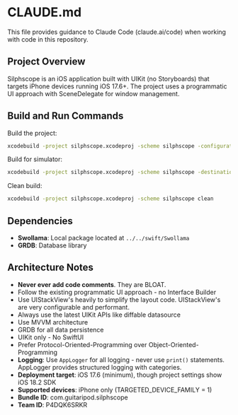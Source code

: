 # CLAUDE.md

This file provides guidance to Claude Code (claude.ai/code) when working with code in this repository.

## Project Overview

Silphscope is an iOS application built with UIKit (no Storyboards) that targets iPhone devices running iOS 17.6+. The project uses a programmatic UI approach with SceneDelegate for window management.

## Build and Run Commands

Build the project:
```bash
xcodebuild -project silphscope.xcodeproj -scheme silphscope -configuration Debug build
```

Build for simulator:
```bash
xcodebuild -project silphscope.xcodeproj -scheme silphscope -destination 'platform=iOS Simulator,name=iPhone 15' build
```

Clean build:
```bash
xcodebuild -project silphscope.xcodeproj -scheme silphscope clean
```

## Dependencies

- **Swollama**: Local package located at `../../swift/Swollama`
- **GRDB**: Database library

## Architecture Notes

- **Never ever add code comments**. They are BLOAT.
- Follow the existing programmatic UI approach - no Interface Builder
- Use UIStackView's heavily to simplify the layout code. UIStackView's are very configurable and performant.
- Always use the latest UIKit APIs like diffable datasource
- Use MVVM architecture
- GRDB for all data persistence
- UIKit only - No SwiftUI
- Prefer Protocol-Oriented-Programming over Object-Oriented-Programming
- **Logging**: Use `AppLogger` for all logging - never use `print()` statements. AppLogger provides structured logging with categories.
- **Deployment target**: iOS 17.6 (minimum), though project settings show iOS 18.2 SDK
- **Supported devices**: iPhone only (TARGETED_DEVICE_FAMILY = 1)
- **Bundle ID**: com.guitaripod.silphscope
- **Team ID**: P4DQK6SRKR
